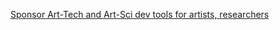 [Sponsor Art-Tech and Art-Sci dev tools for artists, researchers](https://github.com/sponsors/KDF-IVAS)
